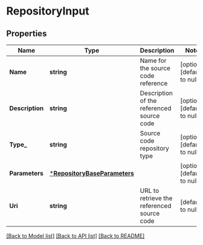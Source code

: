 # RepositoryInput

## Properties
Name | Type | Description | Notes
------------ | ------------- | ------------- | -------------
**Name** | **string** | Name for the source code reference | [optional] [default to null]
**Description** | **string** | Description of the referenced source code | [optional] [default to null]
**Type_** | **string** | Source code repository type | [optional] [default to null]
**Parameters** | [***RepositoryBaseParameters**](RepositoryBase_parameters.md) |  | [optional] [default to null]
**Uri** | **string** | URL to retrieve the referenced source code | [default to null]

[[Back to Model list]](../README.md#documentation-for-models) [[Back to API list]](../README.md#documentation-for-api-endpoints) [[Back to README]](../README.md)

